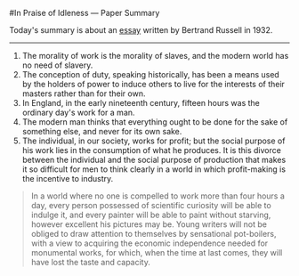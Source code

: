 #In Praise of Idleness — Paper Summary


Today's summary is about an  [essay](https://files.libcom.org/files/Bertrand%20Russell%20-%20In%20Praise%20of%20Idleness.pdf) written by Bertrand Russell in 1932.

-----

1. The morality of work is the morality of slaves, and the modern world has no need of slavery.
2. The conception of duty, speaking historically, has been a means used by the holders of power to induce others to live for the interests of their masters rather than for their own.
3. In England, in the early nineteenth century, fifteen hours was the ordinary day's work for a man.
4. The modern man thinks that everything ought to be done for the sake of something else, and never for its own sake.
5. The individual, in our society, works for profit; but the social purpose of his work lies in the consumption of what he produces. It is this divorce between the individual and the social purpose of production that makes it so difficult for men to think clearly in a world in which profit-making is the incentive to industry.

> In a world where no one is compelled to work more than four hours a day, every person possessed of scientific curiosity will be able to indulge it, and every painter will be able to paint without starving, however excellent his pictures may be. Young writers will not be obliged to draw attention to themselves by sensational pot-boilers, with a view to acquiring the economic independence needed for monumental works, for which, when the time at last comes, they will have lost the taste and capacity.  
